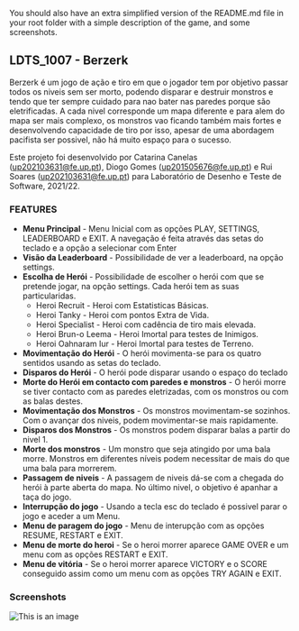 You should also have an extra simplified version of the README.md file in your
root folder with a simple description of the game, and some screenshots.

## LDTS_1007 - Berzerk

Berzerk é um jogo de ação e tiro em que o jogador tem por objetivo passar todos os niveis sem ser morto, podendo disparar e destruir monstros e tendo que ter sempre cuidado para nao bater nas paredes porque são eletrificadas. A cada nivel corresponde um mapa diferente e para alem do mapa ser mais complexo, os monstros vao ficando também mais fortes e desenvolvendo capacidade de tiro por isso, apesar de uma abordagem pacifista ser possivel, não há muito espaço para o sucesso. 

Este projeto foi desenvolvido por Catarina Canelas (up202103631@fe.up.pt), Diogo Gomes (up201505676@fe.up.pt) e Rui Soares (up202103631@fe.up.pt) para Laboratório de Desenho e Teste de Software, 2021/22.

### FEATURES

- **Menu Principal** - Menu Inicial com as opções PLAY, SETTINGS, LEADERBOARD e EXIT. A navegação é feita através das setas do teclado e a opção a selecionar com Enter
- **Visão da Leaderboard** - Possibilidade de ver a leaderboard, na opção settings.
- **Escolha de Herói** - Possibilidade de escolher o herói com que se pretende jogar, na opção settings. Cada herói tem as suas particularidas. 
  - Heroi Recruit - Heroi com Estatisticas Básicas. 
  - Heroi Tanky - Heroi com pontos Extra de Vida. 
  - Heroi Specialist - Heroi com cadência de tiro mais elevada. 
  - Heroi Brun-o Leema - Heroi Imortal para testes de Inimigos. 
  - Heroi Oahnaram Iur - Heroi Imortal para testes de Terreno.
- **Movimentação do Herói** - O herói movimenta-se para os quatro sentidos usando as setas do teclado.
- **Disparos do Herói** - O herói pode disparar usando o espaço do teclado
- **Morte do Herói em contacto com paredes e monstros** - O herói morre se tiver contacto com as paredes eletrizadas, com os monstros ou com as balas destes.
- **Movimentação dos Monstros** - Os monstros movimentam-se sozinhos. Com o avançar dos niveis, podem movimentar-se mais rapidamente.
- **Disparos dos Monstros** - Os monstros podem disparar balas a partir do nivel 1.
- **Morte dos monstros** - Um monstro que seja atingido por uma bala morre. Monstros em diferentes níveis podem necessitar de mais do que uma bala para morrerem.
- **Passagem de niveis** - A passagem de niveis dá-se com a chegada do herói à parte aberta do mapa. No último nivel, o objetivo é apanhar a taça do jogo.
- **Interrupção do jogo** - Usando a tecla esc do teclado é possivel parar o jogo e aceder a um Menu.
- **Menu de paragem do jogo** - Menu de interupção com as opções RESUME, RESTART e EXIT.
- **Menu de morte do heroi** - Se o heroi morrer aparece GAME OVER e um menu com as opções RESTART e EXIT.
- **Menu de vitória** - Se o heroi morrer aparece VICTORY e o SCORE conseguido assim como um menu com as opções TRY AGAIN e EXIT.

### Screenshots

![This is an image](/images/mockups/nivel1.png)
